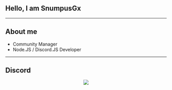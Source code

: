 ## Hello, I am SnumpusGx
---
 
## About me

- Community Manager
- Node.JS / Discord.JS Developer

---
## Discord
<p align='center'>
 <a href="http://discord.com/users/931933669432651838">
 <img src="http://lanyard.cnrad.dev/api/931933669432651838" />
 </a>
</p>
